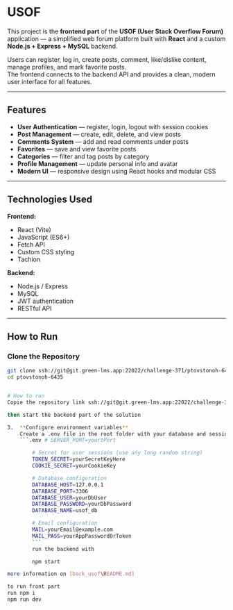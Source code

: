 # USOF

This project is the **frontend part** of the **USOF (User Stack Overflow Forum)** application — a simplified web forum platform built with **React** and a custom **Node.js + Express + MySQL** backend.

Users can register, log in, create posts, comment, like/dislike content, manage profiles, and mark favorite posts.  
The frontend connects to the backend API and provides a clean, modern user interface for all features.

---

## Features

- **User Authentication** — register, login, logout with session cookies
- **Post Management** — create, edit, delete, and view posts
- **Comments System** — add and read comments under posts
- **Favorites** — save and view favorite posts
- **Categories** — filter and tag posts by category
- **Profile Management** — update personal info and avatar
- **Modern UI** — responsive design using React hooks and modular CSS

---

## Technologies Used

**Frontend:**

- React (Vite)
- JavaScript (ES6+)
- Fetch API
- Custom CSS styling
- Tachion

**Backend:**

- Node.js / Express
- MySQL
- JWT authentication
- RESTful API

---

## How to Run

### Clone the Repository

````bash
git clone ssh://git@git.green-lms.app:22022/challenge-371/ptovstonoh-6435.git
cd ptovstonoh-6435


# How to run
Copie the repository link ssh://git@git.green-lms.app:22022/challenge-371/ptovstonoh-6435.git

then start the backend part of the solution

3.  **Configure environment variables**
    Create a .env file in the root folder with your database and session credentials:
    ```.env # SERVER_PORT=yourtPort

        # Secret for user sessions (use any long random string)
        TOKEN_SECRET=yourSecretKeyHere
        COOKIE_SECRET=yourCookieKey

        # Database configuration
        DATABASE_HOST=127.0.0.1
        DATABASE_PORT=3306
        DATABASE_USER=yourDbUser
        DATABASE_PASSWORD=yourDbPassword
        DATABASE_NAME=usof_db

        # Email configuration
        MAIL=yourEmail@example.com
        MAIL_PASS=yourAppPasswordOrToken
        ```
        run the backend with

        npm start

more information on [back_usof\README.md]

to run front part
run npm i
npm run dev
````
